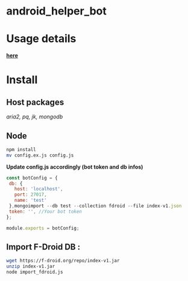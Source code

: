 # **android_helper_bot**

# **Usage details**
**[here](https://vachounet.github.io/android_helper_bot/)**

# **Install**
## Host packages
*aria2, pq, jk, mongodb*

## Node
```bash
npm install
mv config.ex.js config.js
```

**Update config.js accordingly (bot token and db infos)**

```javascript
const botConfig = {
 db: {
   host: 'localhost',
   port: 27017,
   name: 'test'
 },mongoimport --db test --collection fdroid --file index-v1.json
 token: '', //Your bot token
};

module.exports = botConfig;
```

## **Import F-Droid DB :**

```bash
wget https://f-droid.org/repo/index-v1.jar
unzip index-v1.jar
node import_fdroid.js
```
